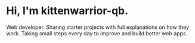 # Hi, I'm kittenwarrior-qb.

Web developer.
Sharing starter projects with full explanations on how they work.
Taking small steps every day to improve and build better web apps.
